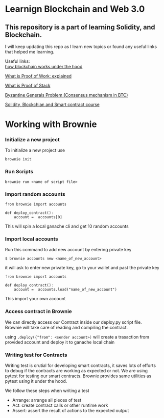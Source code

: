 # Learnign Blockchain and Web 3.0

## This repository is a part of learning Solidity, and Blockchain.

I will keep updating this repo as I learn new topics or found any useful links that helped me learning.

Useful links: <br/>
[how blockchain works under the hood](https://www.youtube.com/watch?v=Lx9zgZCMqXE&list=PLC36LpxxRvvmcsY5OF2cPlhLKoHjZS4Dm&index=1)

[What is Proof of Work: explained](https://www.youtube.com/watch?v=M576WGiDBdQ&list=PLC36LpxxRvvmcsY5OF2cPlhLKoHjZS4Dm&index=2)

[What is Proof of Stack](https://www.youtube.com/watch?v=psKDXvXdr7k)

[Byzantine Generals Problem (Consensus mechanism in BTC)](https://www.youtube.com/watch?v=dfsRQyYXOsQ&t=182s)


[Solidity, Blockchian and Smart contract course](https://www.youtube.com/watch?v=M576WGiDBdQ&list=PLC36LpxxRvvmcsY5OF2cPlhLKoHjZS4Dm&index=2)


# Working with Brownie

### Initialize a new project
To initialize a new project use 
```
brownie init
``` 

### Run Scripts
```
brownie run <name of script file>
```

### Import random accounts
```
from brownie import accounts

def deploy_contract():
    account =  accounts[0]
```
This will spin a local ganache cli and get 10 random accounts


### Import local accounts
Run this command to add new account by entering private key

```
$ brownie accounts new <name_of_new_account>
```
it will ask to enter new private key, go to your wallet and past the private key

```
from brownie import accounts

def deploy_contract():
    account =  accounts.load("name_of_new_account")
```
This import your own account

### Access contract in Brownie

We can directly access our Contract inside our deploy.py script file. Brownie will take care of reading and compiling the contract.

using `.deploy({"from": <sender account>)` will create a trasaction from provided account and deploy it to ganache local chain


### Writing test for Contracts
Writing test is crutial for developing smart contracts, it saves lots of efforts to debug if the contracts are working as expected or not. We are using pytest for testing our smart contracts. Brownie provides same utilities as pytest using it under the hood.

We follow these steps when writing a test
- Arrange: arrange all pieces of test
- Act: create contract calls or other runtime work
- Assert: assert the result of actions to the expected output

